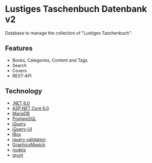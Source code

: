 # Lustiges Taschenbuch Datenbank v2

Database to manage the collection of "Lustiges Taschenbuch".

## Features

* Books, Categories, Content and Tags
* Search
* Covers
* REST-API

## Technology

* [.NET 6.0](https://dotnet.microsoft.com/)
* [ASP.NET Core 6.0](https://dotnet.microsoft.com/)
* [MariaDB](https://mariadb.org/)
* [PostgreSQL](https://www.postgresql.org/)
* [jQuery](http://jquery.com/)
* [jQuery-UI](http://jqueryui.com/)
* [jBox](https://github.com/StephanWagner/jBox)
* [jquery validation](https://jqueryvalidation.org/)
* [GraphicsMagick](http://www.graphicsmagick.org/)
* [nodejs](https://nodejs.org/)
* [grunt](https://gruntjs.com/)
